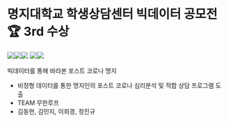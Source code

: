 # 명지대학교 학생상담센터 빅데이터 공모전 :trophy: 3rd 수상

<img src="https://img.shields.io/badge/Python-3776AB?style=for-the-badge&logo=Python&logoColor=white"><img src="https://img.shields.io/badge/pandas-150458?style=for-the-badge&logo=pandas&logoColor=white"><img src="https://img.shields.io/badge/Selenium-43B02A?style=for-the-badge&logo=Selenium&logoColor=white">
<img src="https://img.shields.io/badge/NLP-34567C?style=for-the-badge&logo=&logoColor=white"><img src="https://img.shields.io/badge/Topic Modeling-34567C?style=for-the-badge&logo=&logoColor=white">

빅데이터를 통해 바라본 포스트 코로나 명지
- 비정형 데이터를 통한 명지인의 포스트 코로나 심리분석 및 적합 상담 프로그램 도출
- TEAM 무한루프
- 김동현, 김민지, 이희경, 정진규

